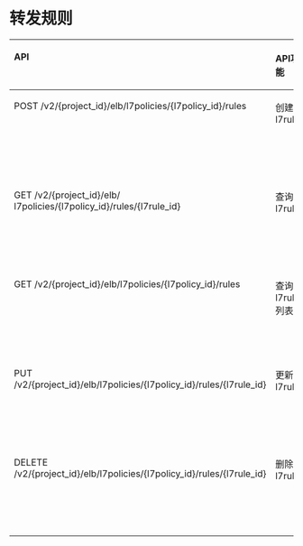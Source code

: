 # 转发规则<a name="zh-cn_topic_0142009637"></a>

<a name="table13171173842210"></a>
<table><thead align="left"><tr id="row02351838112212"><th class="cellrowborder" valign="top" width="34.34343434343434%" id="mcps1.1.5.1.1"><p id="p16235183815224"><a name="p16235183815224"></a><a name="p16235183815224"></a>API</p>
</th>
<th class="cellrowborder" valign="top" width="15.151515151515152%" id="mcps1.1.5.1.2"><p id="p22356385225"><a name="p22356385225"></a><a name="p22356385225"></a>API功能</p>
</th>
<th class="cellrowborder" valign="top" width="22.222222222222225%" id="mcps1.1.5.1.3"><p id="p11235193812227"><a name="p11235193812227"></a><a name="p11235193812227"></a>授权项</p>
</th>
<th class="cellrowborder" valign="top" width="28.28282828282828%" id="mcps1.1.5.1.4"><p id="p17235538192216"><a name="p17235538192216"></a><a name="p17235538192216"></a>授权项作用域</p>
</th>
</tr>
</thead>
<tbody><tr id="row323518384229"><td class="cellrowborder" valign="top" width="34.34343434343434%" headers="mcps1.1.5.1.1 "><p id="p523573862217"><a name="p523573862217"></a><a name="p523573862217"></a>POST /v2/{project_id}/elb/l7policies/{l7policy_id}/rules</p>
</td>
<td class="cellrowborder" valign="top" width="15.151515151515152%" headers="mcps1.1.5.1.2 "><p id="p192355387227"><a name="p192355387227"></a><a name="p192355387227"></a>创建l7rule</p>
</td>
<td class="cellrowborder" valign="top" width="22.222222222222225%" headers="mcps1.1.5.1.3 "><p id="p4235173816223"><a name="p4235173816223"></a><a name="p4235173816223"></a>elb: l7rules:create</p>
</td>
<td class="cellrowborder" valign="top" width="28.28282828282828%" headers="mcps1.1.5.1.4 "><p id="p13235163862217"><a name="p13235163862217"></a><a name="p13235163862217"></a>支持：项目（Project）、企业项目（Enterprise Project）</p>
</td>
</tr>
<tr id="row8235138192217"><td class="cellrowborder" valign="top" width="34.34343434343434%" headers="mcps1.1.5.1.1 "><p id="p16235133872218"><a name="p16235133872218"></a><a name="p16235133872218"></a>GET /v2/{project_id}/elb/ l7policies/{l7policy_id}/rules/{l7rule_id}</p>
</td>
<td class="cellrowborder" valign="top" width="15.151515151515152%" headers="mcps1.1.5.1.2 "><p id="p423516381222"><a name="p423516381222"></a><a name="p423516381222"></a>查询l7rule</p>
</td>
<td class="cellrowborder" valign="top" width="22.222222222222225%" headers="mcps1.1.5.1.3 "><p id="p1123510385226"><a name="p1123510385226"></a><a name="p1123510385226"></a>elb: l7rules:get</p>
</td>
<td class="cellrowborder" valign="top" width="28.28282828282828%" headers="mcps1.1.5.1.4 "><p id="p16236838192217"><a name="p16236838192217"></a><a name="p16236838192217"></a>支持：项目（Project）、企业项目（Enterprise Project）</p>
</td>
</tr>
<tr id="row142361238162220"><td class="cellrowborder" valign="top" width="34.34343434343434%" headers="mcps1.1.5.1.1 "><p id="p1723653813224"><a name="p1723653813224"></a><a name="p1723653813224"></a>GET /v2/{project_id}/elb/l7policies/{l7policy_id}/rules</p>
</td>
<td class="cellrowborder" valign="top" width="15.151515151515152%" headers="mcps1.1.5.1.2 "><p id="p1023618388229"><a name="p1023618388229"></a><a name="p1023618388229"></a>查询l7rule列表</p>
</td>
<td class="cellrowborder" valign="top" width="22.222222222222225%" headers="mcps1.1.5.1.3 "><p id="p162361538152210"><a name="p162361538152210"></a><a name="p162361538152210"></a>elb: l7rules:list</p>
</td>
<td class="cellrowborder" valign="top" width="28.28282828282828%" headers="mcps1.1.5.1.4 "><p id="p1223614380227"><a name="p1223614380227"></a><a name="p1223614380227"></a>支持：项目（Project）、企业项目（Enterprise Project）</p>
</td>
</tr>
<tr id="row323614387225"><td class="cellrowborder" valign="top" width="34.34343434343434%" headers="mcps1.1.5.1.1 "><p id="p3236438112212"><a name="p3236438112212"></a><a name="p3236438112212"></a>PUT /v2/{project_id}/elb/l7policies/{l7policy_id}/rules/{l7rule_id}</p>
</td>
<td class="cellrowborder" valign="top" width="15.151515151515152%" headers="mcps1.1.5.1.2 "><p id="p8236138192215"><a name="p8236138192215"></a><a name="p8236138192215"></a>更新l7rule</p>
</td>
<td class="cellrowborder" valign="top" width="22.222222222222225%" headers="mcps1.1.5.1.3 "><p id="p6236163816228"><a name="p6236163816228"></a><a name="p6236163816228"></a>elb: l7rules:put</p>
</td>
<td class="cellrowborder" valign="top" width="28.28282828282828%" headers="mcps1.1.5.1.4 "><p id="p1236193820220"><a name="p1236193820220"></a><a name="p1236193820220"></a>支持：项目（Project）、企业项目（Enterprise Project）</p>
</td>
</tr>
<tr id="row1023653852215"><td class="cellrowborder" valign="top" width="34.34343434343434%" headers="mcps1.1.5.1.1 "><p id="p5236338122219"><a name="p5236338122219"></a><a name="p5236338122219"></a>DELETE /v2/{project_id}/elb/l7policies/{l7policy_id}/rules/{l7rule_id}</p>
</td>
<td class="cellrowborder" valign="top" width="15.151515151515152%" headers="mcps1.1.5.1.2 "><p id="p62368389228"><a name="p62368389228"></a><a name="p62368389228"></a>删除l7rule</p>
</td>
<td class="cellrowborder" valign="top" width="22.222222222222225%" headers="mcps1.1.5.1.3 "><p id="p823615386224"><a name="p823615386224"></a><a name="p823615386224"></a>elb: l7rules:delete</p>
</td>
<td class="cellrowborder" valign="top" width="28.28282828282828%" headers="mcps1.1.5.1.4 "><p id="p5236153815220"><a name="p5236153815220"></a><a name="p5236153815220"></a>支持：项目（Project）、企业项目（Enterprise Project）</p>
</td>
</tr>
</tbody>
</table>


